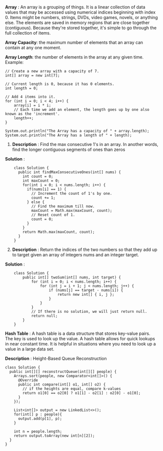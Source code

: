 **Array** : An array is a grouping of things. It is a linear collection of data values that may be accessed using numerical indices beginning with index 0. Items might be numbers, strings, DVDs, video games, novels, or anything else. The elements are saved in memory regions that are close together (contiguous). Because they're stored together, it's simple to go through the full collection of items.

**Array Capacity**: the maximum number of elements that an array can contain at any one moment.

**Array Length**: the number of elements in the array at any given time. Example:

```
// Create a new array with a capacity of 7.
int[] array = new int[7];

// Current length is 0, because it has 0 elements.
int length = 0;

// Add 4 items into it.
for (int i = 0; i < 4; i++) {
    array[i] = i * i;
    // Each time we add an element, the length goes up by one also known as the 'increment'.
    length++;
}

System.out.println("The Array has a capacity of " + array.length);
System.out.println("The Array has a length of " + length);
```

1. **Description** : Find the max consecutive 1's in an array. In another words, find the longer contiguous segments of ones than zeros

  **Solution** :
```
    class Solution {
      public int findMaxConsecutiveOnes(int[] nums) {
        int count = 0;
        int maxCount = 0;
        for(int i = 0; i < nums.length; i++) {
          if(nums[i] == 1) {
            // Increment the count of 1's by one.
            count += 1;
          } else {
            // Find the maximum till now.
            maxCount = Math.max(maxCount, count);
            // Reset count of 1.
            count = 0;
          }
        }
        return Math.max(maxCount, count);
      }
    }
```

2. **Description** : Return the indices of the two numbers so that they add up to target given an array of integers nums and an integer target.

  **Solution** :
```
    class Solution {
        public int[] twoSum(int[] nums, int target) {
            for (int i = 0; i < nums.length; i++) {
                for (int j = i + 1; j < nums.length; j++) {
                    if (nums[j] == target - nums[i]) {
                        return new int[] { i, j };
                    }
                }
            }
            // If there is no solution, we will just return null.
            return null;
        }
    }
```

**Hash Table** : A hash table is a data structure that stores key-value pairs. The key is used to look up the value. A hash table allows for quick lookups in near constant time. It is helpful in situations where you need to look up a value in a large data set.

**Description** : Height-Based Queue Reconstruction

```
class Solution {
  public int[][] reconstructQueue(int[][] people) {
    Arrays.sort(people, new Comparator<int[]>() {
      @Override
      public int compare(int[] o1, int[] o2) {
        // if the heights are equal, compare k-values
        return o1[0] == o2[0] ? o1[1] - o2[1] : o2[0] - o1[0];
      }
    });

    List<int[]> output = new LinkedList<>();
    for(int[] p : people){
      output.add(p[1], p);
    }

    int n = people.length;
    return output.toArray(new int[n][2]);
  }
}
```
